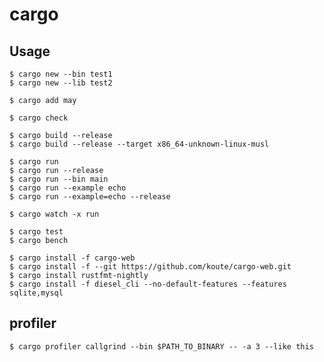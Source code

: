 # cargo

## Usage

    $ cargo new --bin test1
    $ cargo new --lib test2

    $ cargo add may

    $ cargo check

    $ cargo build --release
    $ cargo build --release --target x86_64-unknown-linux-musl

    $ cargo run
    $ cargo run --release
    $ cargo run --bin main
    $ cargo run --example echo
    $ cargo run --example=echo --release

    $ cargo watch -x run

    $ cargo test
    $ cargo bench

    $ cargo install -f cargo-web
    $ cargo install -f --git https://github.com/koute/cargo-web.git
    $ cargo install rustfmt-nightly
    $ cargo install -f diesel_cli --no-default-features --features sqlite,mysql

## profiler

    $ cargo profiler callgrind --bin $PATH_TO_BINARY -- -a 3 --like this
